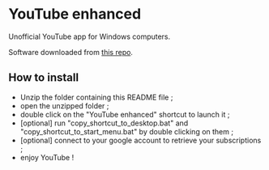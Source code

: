 # YouTube enhanced

Unofficial YouTube app for Windows computers.

Software downloaded from [this repo](https://github.com/roxenor/youtube-enhanced).

## How to install

* Unzip the folder containing this README file ;
* open the unzipped folder ;
* double click on the "YouTube enhanced" shortcut to launch it ;
* [optional] run "copy_shortcut_to_desktop.bat" and "copy_shortcut_to_start_menu.bat" by double clicking on them ;
* [optional] connect to your google account to retrieve your subscriptions ;
* enjoy YouTube !